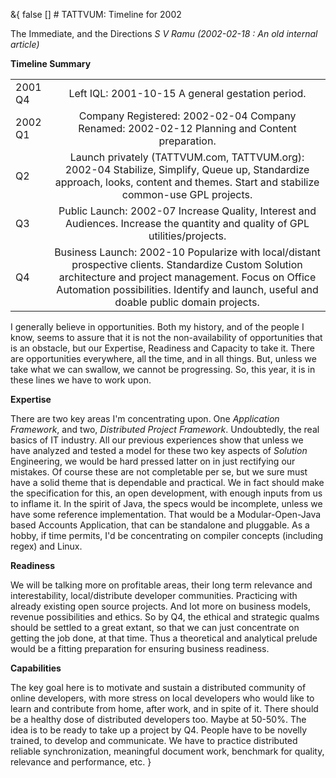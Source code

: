 &{<nil> false <nil> <nil> [] <nil> <nil> <nil> <nil> # TATTVUM: Timeline for 2002

The Immediate, and the Directions
*S V Ramu (2002-02-18 : An old internal article)*

**Timeline Summary**

|        |        |
| ------------- |:-------------:|
| 2001 Q4 | Left IQL: 2001-10-15  A general gestation period. |
| 2002 Q1 | Company Registered: 2002-02-04 Company Renamed: 2002-02-12 Planning and Content preparation.|
| Q2      | Launch privately (TATTVUM.com, TATTVUM.org): 2002-04 Stabilize, Simplify, Queue up, Standardize approach, looks, content and themes. Start and stabilize common-use GPL projects.|
| Q3      | Public Launch: 2002-07 Increase Quality, Interest and Audiences. Increase the quantity and quality of GPL utilities/projects.|
| Q4      | Business Launch: 2002-10 Popularize with local/distant prospective clients. Standardize Custom Solution architecture and project management. Focus on Office Automation possibilities. Identify and launch, useful and doable public domain projects.|

I generally believe in opportunities. Both my history, and of the people I know, seems to assure that it is not the non-availability of opportunities that is an obstacle, but our Expertise, Readiness and Capacity to take it. There are opportunities everywhere, all the time, and in all things. But, unless we take what we can swallow, we cannot be progressing. So, this year, it is in these lines we have to work upon.

**Expertise**

There are two key areas I'm concentrating upon. One *Application Framework*, and two, *Distributed Project Framework*. Undoubtedly, the real basics of IT industry. All our previous experiences show that unless we have analyzed and tested a model for these two key aspects of *Solution* Engineering, we would be hard pressed latter on in just rectifying our mistakes. Of course these are not completable per se, but we sure must have a solid theme that is dependable and practical. We in fact should make the specification for this, an open development, with enough inputs from us to inflame it. In the spirit of Java, the specs would be incomplete, unless we have some reference implementation. That would be a Modular-Open-Java based Accounts Application, that can be standalone and pluggable. As a hobby, if time permits, I'd be concentrating on compiler concepts (including regex) and Linux.

**Readiness**

We will be talking more on profitable areas, their long term relevance and interestability, local/distribute developer communities. Practicing with already existing open source projects. And lot more on business models, revenue possibilities and ethics. So by Q4, the ethical and strategic qualms should be settled to a great extant, so that we can just concentrate on getting the job done, at that time. Thus a theoretical and analytical prelude would be a fitting preparation for ensuring business readiness.

**Capabilities**

The key goal here is to motivate and sustain a distributed community of online developers, with more stress on local developers who would like to learn and contribute from home, after work, and in spite of it. There should be a healthy dose of distributed developers too. Maybe at 50-50%. The idea is to be ready to take up a project by Q4. People have to be novelly trained, to develop and communicate. We have to practice distributed reliable synchronization, meaningful document work, benchmark for quality, relevance and performance, etc.
}